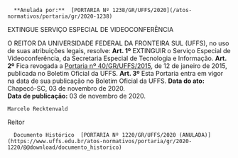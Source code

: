       **Anulada por:**  [PORTARIA Nº 1238/GR/UFFS/2020](/atos-normativos/portaria/gr/2020-1238) 

   EXTINGUE SERVIÇO ESPECIAL DE VIDEOCONFERÊNCIA  

 O REITOR DA UNIVERSIDADE FEDERAL DA FRONTEIRA SUL (UFFS), no uso de suas atribuições legais, resolve:   **Art. 1º**  EXTINGUIR o Serviço Especial de Videoconferência, da Secretaria Especial de Tecnologia e Informação.   **Art. 2º**  Fica revogada a [Portaria nº 40/GR/UFFS/2015](https://www.uffs.edu.br/atos-normativos/portaria/gr/2015-0040), de 12 de janeiro de 2015, publicada no Boletim Oficial da UFFS.   **Art. 3º**  Esta Portaria entra em vigor na data de sua publicação no Boletim Oficial da UFFS.        **Data do ato:** Chapecó-SC, 03 de novembro de 2020.   
 **Data de publicação:**  03 de novembro de 2020. 

    Marcelo Recktenvald   
 Reitor 

      Documento Histórico  [PORTARIA Nº 1220/GR/UFFS/2020 (ANULADA)](https://www.uffs.edu.br/atos-normativos/portaria/gr/2020-1220/@@download/documento_historico)     
      